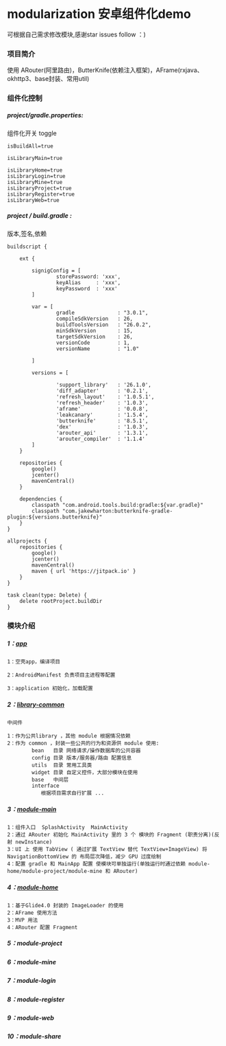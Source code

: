 # modularization 安卓组件化demo
可根据自己需求修改模块,感谢star issues follow ：)

### 项目简介

使用 ARouter(阿里路由)，ButterKnife(依赖注入框架)，AFrame(rxjava、okhttp3、base封装、常用util)

### 组件化控制

##### project/gradle.properties:
组件化开关 toggle

```
isBuildAll=true

isLibraryMain=true

isLibraryHome=true
isLibraryLogin=true
isLibraryMine=true
isLibraryProject=true
isLibraryRegister=true
isLibraryWeb=true
```

##### project / build.gradle :
版本,签名,依赖
```
buildscript {

    ext {

        signigConfig = [
                storePassword: 'xxx',
                keyAlias     : 'xxx',
                keyPassword  : 'xxx'
        ]

        var = [
                gradle              : "3.0.1",
                compileSdkVersion   : 26,
                buildToolsVersion   : "26.0.2",
                minSdkVersion       : 15,
                targetSdkVersion    : 26,
                versionCode         : 1,
                versionName         : "1.0"

        ]

        versions = [

                'support_library'   : '26.1.0',
                'diff_adapter'      : '0.2.1',
                'refresh_layout'    : '1.0.5.1',
                'refresh_header'    : '1.0.3',
                'aframe'            : '0.0.8',
                'leakcanary'        : '1.5.4',
                'butterknife'       : '8.5.1',
                'dex'               : '1.0.3',
                'arouter_api'       : '1.3.1',
                'arouter_compiler'  : '1.1.4'
        ]
    }

    repositories {
        google()
        jcenter()
        mavenCentral()
    }

    dependencies {
        classpath "com.android.tools.build:gradle:${var.gradle}"
        classpath "com.jakewharton:butterknife-gradle-plugin:${versions.butterknife}"
    }
}

allprojects {
    repositories {
        google()
        jcenter()
        mavenCentral()
        maven { url 'https://jitpack.io' }
    }
}

task clean(type: Delete) {
    delete rootProject.buildDir
}
```



### 模块介绍

##### 1：[app](https://github.com/woaigmz/modularization/blob/master/app/README.md)

```
1：空壳app，编译项目

2：AndroidManifest 负责项目主进程等配置

3：application 初始化，加载配置
```

##### 2：[library-common](https://github.com/woaigmz/modularization/blob/master/library-common/README.md)

```
中间件

1：作为公共library ，其他 module 根据情况依赖
2：作为 common ，封装一些公共的行为和资源供 module 使用:
        bean   目录 网络请求/操作数据库的公共容器
        config 目录 版本/服务器/路由 配置信息
        utils  目录 常用工具类
        widget 目录 自定义控件，大部分模块在使用
        base   中间层
        interface
           根据项目需求自行扩展 ...

```

##### 3：[module-main](https://github.com/woaigmz/modularization/blob/master/module-main/README.md)

```
1：组件入口  SplashActivity  MainActivity 
2：通过 ARouter 初始化 MainActivity 里的 3 个 模块的 Fragment (职责分离)(反射 newInstance)
3：UI 上 使用 TabView ( 通过扩展 TextView 替代 TextView+ImageView) 将 NavigationBottomView 的 布局层次降低，减少 GPU 过度绘制
4：配置 gradle 和 MainApp 配置 使模块可单独运行(单独运行时通过依赖 module-home/module-project/module-mine 和 ARouter)
```

##### 4：[module-home](https://github.com/woaigmz/modularization/blob/master/module-home/README.md)

```
1：基于Glide4.0 封装的 ImageLoader 的使用
2：AFrame 使用方法
3：MVP 用法
4：ARouter 配置 Fragment
```

##### 5：module-project

##### 6：module-mine

##### 7：module-login

##### 8：module-register

##### 9：module-web

##### 10：module-share
